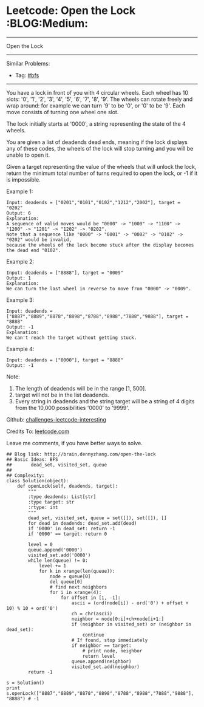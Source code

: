 # Leetcode: Open the Lock     :BLOG:Medium:


---

Open the Lock  

---

Similar Problems:  
-   Tag: [#bfs](http://brain.dennyzhang.com/tag/bfs)

---

You have a lock in front of you with 4 circular wheels. Each wheel has 10 slots: '0', '1', '2', '3', '4', '5', '6', '7', '8', '9'. The wheels can rotate freely and wrap around: for example we can turn '9' to be '0', or '0' to be '9'. Each move consists of turning one wheel one slot.  

The lock initially starts at '0000', a string representing the state of the 4 wheels.  

You are given a list of deadends dead ends, meaning if the lock displays any of these codes, the wheels of the lock will stop turning and you will be unable to open it.  

Given a target representing the value of the wheels that will unlock the lock, return the minimum total number of turns required to open the lock, or -1 if it is impossible.  

Example 1:  

    Input: deadends = ["0201","0101","0102","1212","2002"], target = "0202"
    Output: 6
    Explanation:
    A sequence of valid moves would be "0000" -> "1000" -> "1100" -> "1200" -> "1201" -> "1202" -> "0202".
    Note that a sequence like "0000" -> "0001" -> "0002" -> "0102" -> "0202" would be invalid,
    because the wheels of the lock become stuck after the display becomes the dead end "0102".

Example 2:  

    Input: deadends = ["8888"], target = "0009"
    Output: 1
    Explanation:
    We can turn the last wheel in reverse to move from "0000" -> "0009".

Example 3:  

    Input: deadends = ["8887","8889","8878","8898","8788","8988","7888","9888"], target = "8888"
    Output: -1
    Explanation:
    We can't reach the target without getting stuck.

Example 4:  

    Input: deadends = ["0000"], target = "8888"
    Output: -1

Note:  
1.  The length of deadends will be in the range [1, 500].
2.  target will not be in the list deadends.
3.  Every string in deadends and the string target will be a string of 4 digits from the 10,000 possibilities '0000' to '9999'.

Github: [challenges-leetcode-interesting](https://github.com/DennyZhang/challenges-leetcode-interesting/tree/master/open-the-lock)  

Credits To: [leetcode.com](https://leetcode.com/problems/open-the-lock/description/)  

Leave me comments, if you have better ways to solve.  

    ## Blog link: http://brain.dennyzhang.com/open-the-lock
    ## Basic Ideas: BFS
    ##       dead_set, visited_set, queue
    ##
    ## Complexity:
    class Solution(object):
        def openLock(self, deadends, target):
            """
            :type deadends: List[str]
            :type target: str
            :rtype: int
            """
            dead_set, visited_set, queue = set([]), set([]), []
            for dead in deadends: dead_set.add(dead)
            if '0000' in dead_set: return -1
            if '0000' == target: return 0
    
            level = 0
            queue.append('0000')
            visited_set.add('0000')
            while len(queue) != 0:
                level += 1
                for k in xrange(len(queue)):
                    node = queue[0]
                    del queue[0]
                    # find next neighbors
                    for i in xrange(4):
                        for offset in [1, -1]:
                            ascii = (ord(node[i]) - ord('0') + offset + 10) % 10 + ord('0')
                            ch = chr(ascii)
                            neighbor = node[0:i]+ch+node[i+1:]
                            if (neighbor in visited_set) or (neighbor in dead_set):
                                continue
                            # If found, stop immediately
                            if neighbor == target:
                                # print node, neighbor
                                return level
                            queue.append(neighbor)
                            visited_set.add(neighbor)
            return -1
    
    s = Solution()
    print s.openLock(["8887","8889","8878","8898","8788","8988","7888","9888"], "8888") # -1